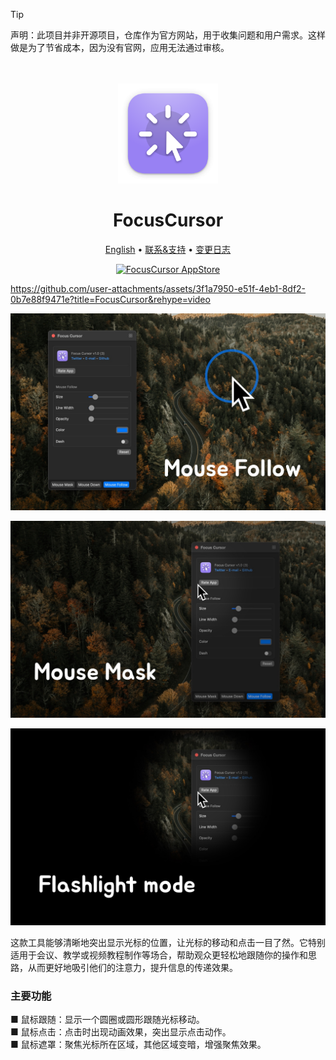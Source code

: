 <!--idoc:ignore:start-->
> [!TIP]
> 声明：此项目并非开源项目，仓库作为官方网站，用于收集问题和用户需求。这样做是为了节省成本，因为没有官网，应用无法通过审核。
<!--idoc:ignore:end-->

<div align="center">
  <br />
  <br />
  <img src="./assets/logo.png" width="160" height="160">
  <h1>
    FocusCursor
  </h1>
  <!--rehype:style=border: 0;-->
  <p>
    <a href="./README.md">English</a> • 
    <a target="_blank" href="https://github.com/jaywcjlove/focus-cursor/issues/new?template=bug_report_cn.yml">联系&支持</a> • 
    <a href="https://github.com/jaywcjlove/focus-cursor/releases">变更日志</a>
  </p>
  <p>
    <a target="_blank" href="https://apps.apple.com/app/FocusCursor/6743495172" title="FocusCursor for macOS">
      <img alt="FocusCursor AppStore" src="https://jaywcjlove.github.io/sb/download/macos.svg" height="51">
    </a>
  </p>
</div>

https://github.com/user-attachments/assets/3f1a7950-e51f-4eb1-8df2-0b7e88f9471e?title=FocusCursor&rehype=video

![FocusCursor 1](./assets/screenshots-1.jpg)

![FocusCursor 2](./assets/screenshots-2.jpg)

![FocusCursor 3](./assets/screenshots-3.jpg)

这款工具能够清晰地突出显示光标的位置，让光标的移动和点击一目了然。它特别适用于会议、教学或视频教程制作等场合，帮助观众更轻松地跟随你的操作和思路，从而更好地吸引他们的注意力，提升信息的传递效果。

### 主要功能

■ 鼠标跟随：显示一个圆圈或圆形跟随光标移动。  
■ 鼠标点击：点击时出现动画效果，突出显示点击动作。  
■ 鼠标遮罩：聚焦光标所在区域，其他区域变暗，增强聚焦效果。  

<!--version: v1.0.0-->